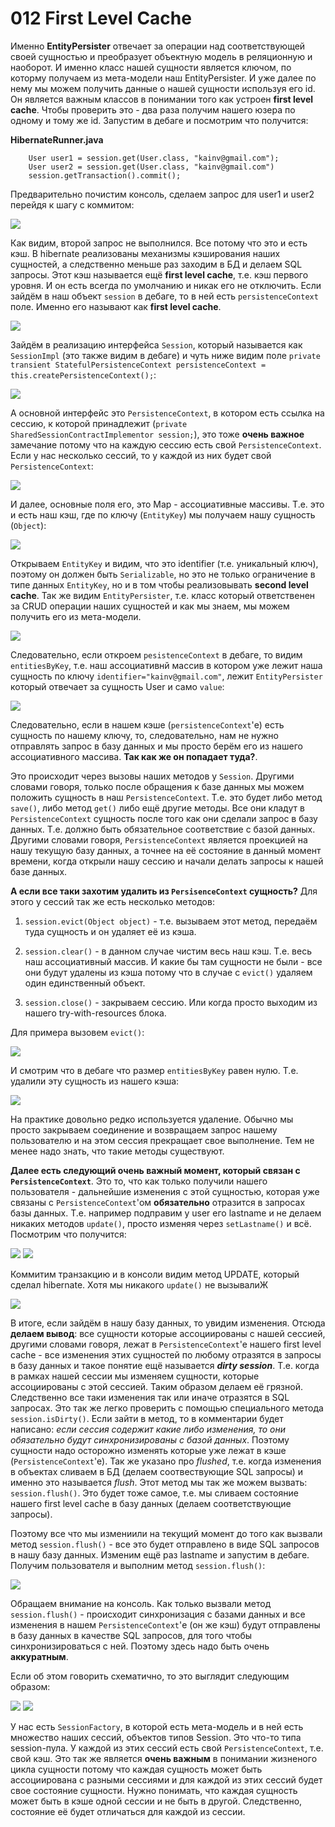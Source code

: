012 First Level Cache
=====================

Именно **EntityPersister** отвечает за операции над соответствующей своей сущностью и преобразует объектную модель в реляционную и наоборот. И именно класс нашей сущности является ключом, по которму получаем из мета-модели наш EntityPersister. И уже далее по нему мы можем получить данные о нашей сущности используя его id. Он является важным классов в понимании того как устроен **first level cache**. Чтобы проверить это - два раза получим нашего юзера по одному и тому же id. Запустим в дебаге и посмотрим что получится:

**HibernateRunner.java**

        User user1 = session.get(User.class, "kainv@gmail.com");
        User user2 = session.get(User.class, "kainv@gmail.com")
        session.getTransaction().commit();


Предварительно почистим консоль, сделаем запрос для user1 и user2 перейдя к шагу с коммитом:

![](src/main/resources/precis/h-012-1.png)

Как видим, второй запрос не выполнился. Все потому что это и есть кэш. В hibernate реализованы механизмы кэширования наших сущностей, а следственно меньше раз заходим в БД и делаем SQL запросы. Этот кэш называется ещё **first level cache**, т.е. кэш первого уровня. И он есть всегда по умолчанию и никак его не отключить. Если зайдём в наш объект `session` в дебаге, то в ней есть `persistenceContext` поле. Именно его называют как **first level cache**.

![](src/main/resources/precis/h-012-2.png)

Зайдём в реализацию интерфейса `Session`, который называется как `SessionImpl` (это также видим в дебаге) и чуть ниже видим поле `private transient StatefulPersistenceContext persistenceContext = this.createPersistenceContext();`:

![](src/main/resources/precis/h-012-3.png)

А основной интерфейс это `PersistenceContext`, в котором есть ссылка на сессию, к которой принадлежит (`private SharedSessionContractImplementor session;`), это тоже **очень важное** замечание потому что на каждую сессию есть свой `PersistenceContext`. Если у нас несколько сессий, то у каждой из них будет свой `PersistenceContext`:

![](src/main/resources/precis/h-012-4.png)

И далее, основные поля его, это Map - ассоциативные массивы. Т.е. это и есть наш кэш, где по ключу (`EntityKey`) мы получаем нашу сущность (`Object`):

![](src/main/resources/precis/h-012-5.png)

Открываем `EntityKey` и видим, что это identifier (т.е. уникальный ключ), поэтому он должен быть `Serializable`, но это не только ограничение в типе данных `EntityKey`, но и в том чтобы реализовывать **second level cache**. Так же видим `EntityPersister`, т.е. класс который ответственен за CRUD операции наших сущностей и как мы знаем, мы можем получить его из мета-модели.

![](src/main/resources/precis/h-012-6.png)

Следовательно, если откроем `pesistenceContext` в дебаге, то видим `entitiesByKey`, т.е. наш ассоциативнй массив в котором уже лежит наша сущность по ключу `identifier="kainv@gmail.com"`, лежит `EntityPersister` который отвечает за сущность User и само `value`:

![](src/main/resources/precis/h-012-7.png)

Следовательно, если в нашем кэше (`persistenceContext`'е) есть сущность по нашему ключу, то, следовательно, нам не нужно отправлять запрос в базу данных и мы просто берём его из нашего ассоциативного массива. **Так как же он попадает туда?**.

Это происходит через вызовы наших методов у `Session`. Другими словами говоря, только после обращения к базе данных мы можем положить сущность в наш `PersistenceContext`. Т.е. это будет либо метод `save()`, либо метод `get()` либо ещё другие методы. Все они кладут в `PersistenceContext` сущность после того как они сделали запрос в базу данных. Т.е. должно быть обязательное соответствие с базой данных. Другими словами говоря, `PersistenceContext` является проекцией на нашу текущую базу данных, а точнее на её состояние в данный момент времени, когда открыли нашу сессию и начали делать запросы к нашей базе данных.

**А если все таки захотим удалить из `PersisenceContext` сущность?** Для этого у сессий так же есть несколько методов:

1.  `session.evict(Object object)` - т.е. вызываем этот метод, передаём туда сущность и он удаляет её из кэша.

2.  `session.clear()` - в данном случае чистим весь наш кэш. Т.е. весь наш ассоциативный массив. И какие бы там сущности не были - все они будут удалены из кэша потому что в случае с `evict()` удаляем один единственный объект.

3.  `session.close()` - закрываем сессию. Или когда просто выходим из нашего try-with-resources блока.


Для примера вызовем `evict()`:

![](src/main/resources/precis/h-012-8.png)

И смотрим что в дебаге что размер `entitiesByKey` равен нулю. Т.е. удалили эту сущность из нашего кэша:

![](src/main/resources/precis/h-012-9.png)

На практике довольно редко используется удаление. Обычно мы просто закрываем соединение и возвращаем запрос нашему пользователю и на этом сессия прекращает свое выполнение. Тем не менее надо знать, что такие методы существуют.

**Далее есть следующий очень важный момент, который связан с `PersistenceContext`**. Это то, что как только получили нашего пользователя - дальнейшие изменения с этой сущностью, которая уже связаны с `PersistenceContext`'ом **обязательно** отразится в запросах базы данных. Т.е. например подправим у user его lastname и не делаем никаких методов `update()`, просто изменяя через `setLastname()` и всё. Посмотрим что получится:

![](src/main/resources/precis/h-012-10.png) ![](src/main/resources/precis/h-012-11.png)

Коммитим транзакцию и в консоли видим метод UPDATE, который сделал hibernate. Хотя мы никакого `update()` не вызывалиЖ

![](src/main/resources/precis/h-012-12.png)

В итоге, если зайдём в нашу базу данных, то увидим изменения. Отсюда **делаем вывод**: все сущности которые ассоциированы с нашей сессией, другими словами говоря, лежат в `PersistenceContext`'e нашего first level cache - все изменения этих сущностей по любому отразятся в запросы в базу данных и такое понятие ещё называется **_dirty session_**. Т.е. когда в рамках нашей сессии мы изменяем сущности, которые ассоциированы с этой сессией. Таким образом делаем её грязной. Следственно все таки изменения так или иначе отразятся в SQL запросах. Это так же легко проверить с помощью специального метода `session.isDirty()`. Если зайти в метод, то в комментарии будет написано: _если сессия содержит какие либо изменения, то они обязательно будут синхронизированы с базой данных_. Поэтому сущности надо осторожно изменять которые уже лежат в кэше (`PersistenceContext`'e). Так же указано про _flushed_, т.е. когда изменения в объектах сливаем в БД (делаем соотвествующие SQL запросы) и именно это называется _flush_. Этот метод мы так же можем вызвать: `session.flush()`. Это будет тоже самое, т.е. мы сливаем состояние нашего first level cache в базу данных (делаем соответствующие запросы).

Поэтому все что мы измениили на текущий момент до того как вызвали метод `session.flush()` - все это будет отправлено в виде SQL запросов в нашу базу данных. Изменим ещё раз lastname и запустим в дебаге. Получим пользователя и выполним метод `session.flush()`:

![](src/main/resources/precis/h-012-13.png)

Обращаем внимание на консоль. Как только вызвали метод `session.flush()` - происходит синхронизация с базами данных и все изменения в нашем `PersistenceContext`'е (он же кэш) будут отправлены в базу данных в качестве SQL запросов, для того чтобы синхронизироваться с ней. Поэтому здесь надо быть очень **аккуратным**.

Если об этом говорить схематично, то это выглядит следующим образом:

![](h-011-8.png) ![](src/main/resources/precis/h-012-14.png)

У нас есть `SessionFactory`, в которой есть мета-модель и в ней есть множество наших сессий, объектов типов Session. Это что-то типа session-пула. У каждой из этих сессий есть свой `PersistenceContext`, т.е. свой кэш. Это так же является **очень важным** в понимании жизненого цикла сущности потому что каждая сущность может быть ассоциирована с разными сессиями и для каждой из этих сессий будет свое состояние сущности. Нужно понимать, что каждая сущность может быть в кэше одной сессии и не быть в другой. Следственно, состояние её будет отличаться для каждой из сессии.